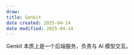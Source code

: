```yaml
---
draw:
title: Genkit
date created: 2025-04-14
date modified: 2025-04-14
---
```


Genkit 本质上是一个后端服务，负责与 AI 模型交互。
